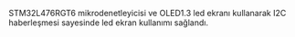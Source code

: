STM32L476RGT6 mikrodenetleyicisi ve OLED1.3 led ekranı kullanarak I2C haberleşmesi sayesinde led ekran kullanımı sağlandı.
